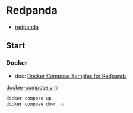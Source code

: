 # Redpanda

- [redpanda](https://redpanda.com/)

## Start

### Docker

- doc: [Docker Compose Samples for Redpanda](https://docs.redpanda.com/docs/reference/docker-compose/)

[docker-compose.yml](docker-compose.yml)

```bash
docker compose up
docker compose down -v
```

